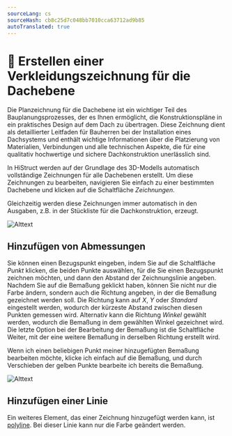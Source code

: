 ```yaml
---
sourceLang: cs
sourceHash: cb8c25d7c048bb7010cca63712ad9b85
autoTranslated: true
---
```


# 📏 Erstellen einer Verkleidungszeichnung für die Dachebene

Die Planzeichnung für die Dachebene ist ein wichtiger Teil des Bauplanungsprozesses, der es Ihnen ermöglicht, die Konstruktionspläne in ein praktisches Design auf dem Dach zu übertragen. Diese Zeichnung dient als detaillierter Leitfaden für Bauherren bei der Installation eines Dachsystems und enthält wichtige Informationen über die Platzierung von Materialien, Verbindungen und alle technischen Aspekte, die für eine qualitativ hochwertige und sichere Dachkonstruktion unerlässlich sind.

In HiStruct werden auf der Grundlage des 3D-Modells automatisch vollständige Zeichnungen für alle Dachebenen erstellt. Um diese Zeichnungen zu bearbeiten, navigieren Sie einfach zu einer bestimmten Dachebene und klicken auf die Schaltfläche *Zeichnungen*.

Gleichzeitig werden diese Zeichnungen immer automatisch in den Ausgaben, z.B. in der Stückliste für die Dachkonstruktion, erzeugt.


![Alttext](img/drawingsRoofTilling.png)

## Hinzufügen von Abmessungen

Sie können einen Bezugspunkt eingeben, indem Sie auf die Schaltfläche *Punkt* klicken, die beiden Punkte auswählen, für die Sie einen Bezugspunkt zeichnen möchten, und dann den Abstand der Zeichnungslinie angeben. Nachdem Sie auf die Bemaßung geklickt haben, können Sie nicht nur die Farbe ändern, sondern auch die Richtung angeben, in der die Bemaßung gezeichnet werden soll. Die Richtung kann auf *X*, *Y* oder *Standard* eingestellt werden, wodurch der kürzeste Abstand zwischen diesen Punkten gemessen wird. Alternativ kann die Richtung *Winkel* gewählt werden, wodurch die Bemaßung in dem gewählten Winkel gezeichnet wird. Die letzte Option bei der Bearbeitung der Bemaßung ist die Schaltfläche Weiter, mit der eine weitere Bemaßung in derselben Richtung erstellt wird.

Wenn ich einen beliebigen Punkt meiner hinzugefügten Bemaßung bearbeiten möchte, klicke ich einfach auf die Bemaßung, und durch Verschieben der gelben Punkte bearbeite ich bereits die Bemaßung.

![Alttext](img/drawingsDimensionsProperties.png)

## Hinzufügen einer Linie

Ein weiteres Element, das einer Zeichnung hinzugefügt werden kann, ist [polyline](../instructor-roofs/insertPolyline.md). Bei dieser Linie kann nur die Farbe geändert werden.



